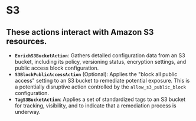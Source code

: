 # S3

## These actions interact with Amazon S3 resources.

* **`EnrichS3BucketAction`**: Gathers detailed configuration data from an S3 bucket, including its policy, versioning status, encryption settings, and public access block configuration.
* **`S3BlockPublicAccessAction`** (Optional): Applies the "block all public access" setting to an S3 bucket to remediate potential exposure. This is a potentially disruptive action controlled by the `allow_s3_public_block` configuration.
* **`TagS3BucketAction`**: Applies a set of standardized tags to an S3 bucket for tracking, visibility, and to indicate that a remediation process is underway.